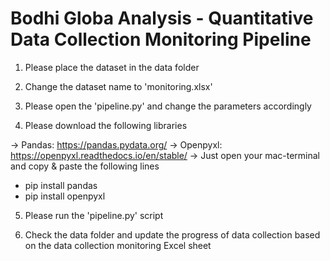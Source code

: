 # Bodhi Globa Analysis - Quantitative Data Collection Monitoring Pipeline

1. Please place the dataset in the data folder

2. Change the dataset name to 'monitoring.xlsx'
   
3. Please open the 'pipeline.py' and change the parameters accordingly
   
4. Please download the following libraries

-> Pandas: https://pandas.pydata.org/
-> Openpyxl: https://openpyxl.readthedocs.io/en/stable/
-> Just open your mac-terminal and copy & paste the following lines

* pip install pandas
* pip install openpyxl

5. Please run the 'pipeline.py' script

6. Check the data folder and update the progress of data collection based on the data collection monitoring Excel sheet
